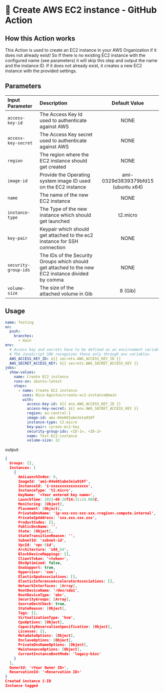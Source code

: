 # 🚀 Create AWS EC2 instance - GitHub Action

## How this Action works
This Action is used to create an EC2 instance in your AWS Organization if it does not already exist!
So If there is no existing EC2 instance with the configured name (see parameters) it will skip this step and output the name and the instance ID.
If it does not already exist, it creates a new EC2 instance with the provided settings.

## Parameters

|   Input Parameter   |                                         Description                                               | Default Value |
| :---                |                                             :---                                                  | :---:         |
| `access-key-id`     | The Access Key Id used to authenticate against AWS                                                | NONE          |
| `access-key-secret` | The Access Key secret used to authenticate against AWS                                            | NONE          |
| `region`            | The region where the EC2 instance should get created                                              | NONE          |
| `image-id`          | Provide the Operating system image ID used on the EC2 instance                                    | ami-0329d3839379bfd15 (ubuntu x64)      |
| `name`              | The name of the new EC2 instance                                                                  | NONE          |
| `instance-type`     | The Type of the new instance which should get launched                                            | t2.micro      |
| `key-pair`          | Keypair which should get attached to the ec2 instance for SSH connection                          | NONE          |
| `security-group-ids`| The IDs of the Security Groups which should get attached to the new EC2 instance divided by comma | NONE          |
| `volume-size`       | The size of the attached volume in Gib                                                            | 8 (Gib)       |


## Usage

```yaml
name: Testing
on:
  push:
    branches:
      - main
env:
  # Access key and secrets have to be defined as an environment variable. 
  # The JavaScript SDK recognizez these only through env variables.
  AWS_ACCESS_KEY_ID: ${{ secrets.AWS_ACCESS_KEY_ID }}
  AWS_SECRET_ACCESS_KEY: ${{ secrets.AWS_SECRET_ACCESS_KEY }}
jobs:
  show-values:
    name: Create EC2 instance
    runs-on: ubuntu-latest
    steps:
      - name: Create EC2 instance
        uses: Nico-Agoston/create-ec2-instance@main
        with:
          access-key-id: ${{ env.AWS_ACCESS_KEY_ID }}
          access-key-secret: ${{ env.AWS_SECRET_ACCESS_KEY }} 
          region: eu-central-1
          image-id: ami-04e601abe3e1a910f
          instance-type: t2.micro
          key-pair: cyreen-ec2-key
          security-group-ids: <ID-1>, <ID-2>
          name: Test-EC2-instance
          volume-size: 12
```
output:

```json
{
  Groups: [],
  Instances: [
    {
      AmiLaunchIndex: 0,
      ImageId: 'ami-04e601abe3e1a910f',
      InstanceId: 'i-xxxxxxxxxxxxxxxxx',
      InstanceType: 't2.micro',
      KeyName: '<Your entered key name>',
      LaunchTime: 2023-06-28T14:31:14.000Z,
      Monitoring: [Object],
      Placement: [Object],
      PrivateDnsName: 'ip-xxx-xxx-xxx-xxx.<region>.compute.internal',
      PrivateIpAddress: 'xxx.xxx.xxx.xxx',
      ProductCodes: [],
      PublicDnsName: '',
      State: [Object],
      StateTransitionReason: '',
      SubnetId: 'subnet-id',
      VpcId: 'vpc-9id',
      Architecture: 'x86_64',
      BlockDeviceMappings: [],
      ClientToken: '<token>',
      EbsOptimized: false,
      EnaSupport: true,
      Hypervisor: 'xen',
      ElasticGpuAssociations: [],
      ElasticInferenceAcceleratorAssociations: [],
      NetworkInterfaces: [Array],
      RootDeviceName: '/dev/sda1',
      RootDeviceType: 'ebs',
      SecurityGroups: [Array],
      SourceDestCheck: true,
      StateReason: [Object],
      Tags: [],
      VirtualizationType: 'hvm',
      CpuOptions: [Object],
      CapacityReservationSpecification: [Object],
      Licenses: [],
      MetadataOptions: [Object],
      EnclaveOptions: [Object],
      PrivateDnsNameOptions: [Object],
      MaintenanceOptions: [Object],
      CurrentInstanceBootMode: 'legacy-bios'
    }
  ],
  OwnerId: '<Your Owner ID>',
  ReservationId: '<Reservation ID>'
}
Created instance i-ID
Instance tagged
```
